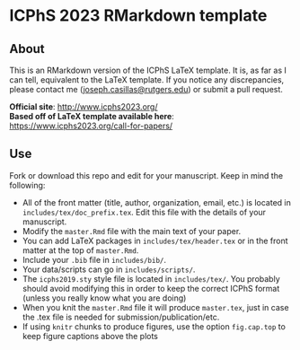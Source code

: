 # ICPhS 2023 RMarkdown template

## About

This is an RMarkdown version of the ICPhS LaTeX template. 
It is, as far as I can tell, equivalent to the LaTeX template. 
If you notice any discrepancies, please contact me (joseph.casillas@rutgers.edu) or submit a pull request. 

**Official site**: http://www.icphs2023.org/  
**Based off of LaTeX template available here**: https://www.icphs2023.org/call-for-papers/  

## Use

Fork or download this repo and edit for your manuscript. Keep in mind the following: 

- All of the front matter (title, author, organization, email, etc.) is located in `includes/tex/doc_prefix.tex`. 
Edit this file with the details of your manuscript. 
- Modify the `master.Rmd` file with the main text of your paper. 
- You can add LaTeX packages in `includes/tex/header.tex` or in the front matter at the top of `master.Rmd`. 
- Include your `.bib` file in `includes/bib/`. 
- Your data/scripts can go in `includes/scripts/`. 
- The `icphs2019.sty` style file is located in `includes/tex/`. 
You probably should avoid modifying this in order to keep the correct ICPhS format (unless you really know what you are doing)
- When you knit the `master.Rmd` file it will produce `master.tex`, just in case the .tex file is needed for submission/publication/etc.
- If using `knitr` chunks to produce figures, use the option `fig.cap.top` to keep figure captions above the plots
